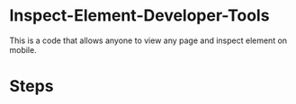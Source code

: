 # Inspect-Element-Developer-Tools
This is a code that allows anyone to view any page and inspect element on mobile.

# Steps
